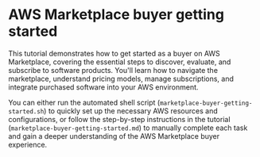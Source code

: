 # AWS Marketplace buyer getting started

This tutorial demonstrates how to get started as a buyer on AWS Marketplace, covering the essential steps to discover, evaluate, and subscribe to software products. You'll learn how to navigate the marketplace, understand pricing models, manage subscriptions, and integrate purchased software into your AWS environment.

You can either run the automated shell script (`marketplace-buyer-getting-started.sh`) to quickly set up the necessary AWS resources and configurations, or follow the step-by-step instructions in the tutorial (`marketplace-buyer-getting-started.md`) to manually complete each task and gain a deeper understanding of the AWS Marketplace buyer experience.
